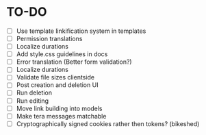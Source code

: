 # TO-DO

- [ ] Use template linkification system in templates
- [ ] Permission translations
- [ ] Localize durations
- [ ] Add style.css guidelines in docs
- [ ] Error translation (Better form validation?)
- [ ] Localize durations
- [ ] Validate file sizes clientside
- [ ] Post creation and deletion UI
- [ ] Run deletion
- [ ] Run editing
- [ ] Move link building into models
- [ ] Make tera messages matchable
- [ ] Cryptographically signed cookies rather then tokens? (bikeshed)
